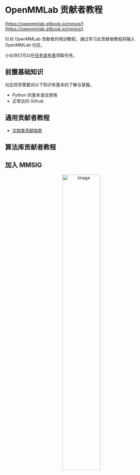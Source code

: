 # OpenMMLab 贡献者教程

[https://openmmlab.gitbook.io/mmsig/](https://openmmlab.gitbook.io/mmsig/)

针对 OpenMMLab 贡献者的培训教程，通过学习此贡献者教程将融入 OpenMMLab 社区。

小伙伴们可以在[任务发布表](https://aicarrier.feishu.cn/sheets/shtcnE5FlKLcg4vMjMMoq4kFL1f)领取任务。

## 前置基础知识

社区同学需要对以下知识有基本的了解与掌握。

- Python 的基本语法使用
- 正常访问 Github


## 通用贡献者教程

* [文档类贡献指南](01doc/doc.md)


## 算法库贡献者教程



## 加入 MMSIG

<p align="center">
  <img src="https://user-images.githubusercontent.com/25839884/232354323-1755d48d-30bf-4a99-8e62-1869e903fff0.jpg" alt="Image" width="50%" />
</p>
